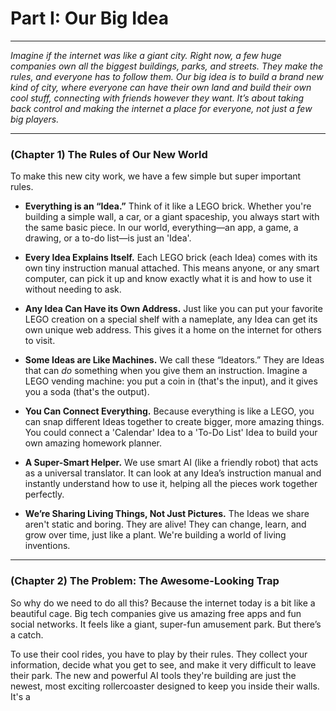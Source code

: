 # Part I: Our Big Idea

---

_Imagine if the internet was like a giant city. Right now, a few huge companies own all the biggest buildings, parks, and streets. They make the rules, and everyone has to follow them. Our big idea is to build a brand new kind of city, where everyone can have their own land and build their own cool stuff, connecting with friends however they want. It’s about taking back control and making the internet a place for everyone, not just a few big players._

---

### (Chapter 1) The Rules of Our New World

To make this new city work, we have a few simple but super important rules.

- **Everything is an “Idea.”** Think of it like a LEGO brick. Whether you're building a simple wall, a car, or a giant spaceship, you always start with the same basic piece. In our world, everything—an app, a game, a drawing, or a to-do list—is just an 'Idea'.

- **Every Idea Explains Itself.** Each LEGO brick (each Idea) comes with its own tiny instruction manual attached. This means anyone, or any smart computer, can pick it up and know exactly what it is and how to use it without needing to ask.

- **Any Idea Can Have its Own Address.** Just like you can put your favorite LEGO creation on a special shelf with a nameplate, any Idea can get its own unique web address. This gives it a home on the internet for others to visit.

- **Some Ideas are Like Machines.** We call these “Ideators.” They are Ideas that can *do* something when you give them an instruction. Imagine a LEGO vending machine: you put a coin in (that's the input), and it gives you a soda (that's the output).

- **You Can Connect Everything.** Because everything is like a LEGO, you can snap different Ideas together to create bigger, more amazing things. You could connect a 'Calendar' Idea to a 'To-Do List' Idea to build your own amazing homework planner.

- **A Super-Smart Helper.** We use smart AI (like a friendly robot) that acts as a universal translator. It can look at any Idea’s instruction manual and instantly understand how to use it, helping all the pieces work together perfectly.

- **We’re Sharing Living Things, Not Just Pictures.** The Ideas we share aren't static and boring. They are alive! They can change, learn, and grow over time, just like a plant. We're building a world of living inventions.

---

### (Chapter 2) The Problem: The Awesome-Looking Trap

So why do we need to do all this? Because the internet today is a bit like a beautiful cage. Big tech companies give us amazing free apps and fun social networks. It feels like a giant, super-fun amusement park. But there’s a catch.

To use their cool rides, you have to play by their rules. They collect your information, decide what you get to see, and make it very difficult to leave their park. The new and powerful AI tools they're building are just the newest, most exciting rollercoaster designed to keep you inside their walls. It's a 